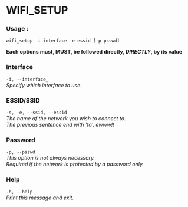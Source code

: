 # WIFI_SETUP
 
### Usage :                                                                      
`wifi_setup -i interface -e essid [-p psswd]`                                
                                                                              
**Each options must, MUST, be followed directly, _DIRECTLY_, by its value**    
 
### Interface                                                                    
   `-i, --interface_`                                                            
   _Specify which interface to use._                                        

### ESSID/SSID                                                                   
   `-s, -e, --ssid, --essid`                                                    
   _The name of the network you wish to connect to._                        
   _The previous sentence end with 'to', ewww!!_                    
 
### Password                                                                     
   `-p, --psswd`                                                                
    _This option is not always necessary._                                   
    _Required if the network is protected by a password only._               
 
### Help                                                                         
   `-h, --help`                                                                 
       _Print this message and exit._
